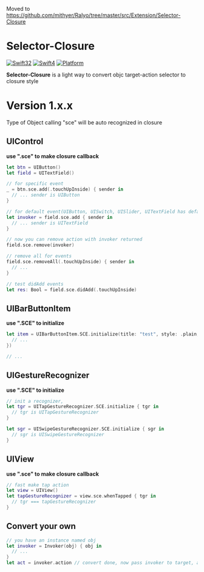 Moved to https://github.com/mithyer/Ralyo/tree/master/src/Extension/Selector-Closure

# Selector-Closure
[![Swift32][swift32-badge]][swift-url]
[![Swift4][swift4-badge]][swift-url]
[![Platform][platform-badge]][platform-url]

**Selector-Closure** is a light way to convert objc target-action selector to closure style

# Version 1.x.x

Type of Object calling "sce" will be auto recognized in closure

## UIControl

**use ".sce" to make closure callback**

```swift
let btn = UIButton()
let field = UITextField()

// for specific event 
_ = btn.sce.add(.touchUpInside) { sender in
  // ... sender is UIButton
}

// for default event(UIButton, UISwitch, UISlider, UITextField has default events)
let invoker = field.sce.add { sender in
  // ... sender is UITextField
}

// now you can remove action with invoker returned
field.sce.remove(invoker)

// remove all for events
field.sce.removeAll(.touchUpInside) { sender in
  // ...
}

// test didAdd events
let res: Bool = field.sce.didAdd(.touchUpInside)
```


## UIBarButtonItem

**use ".SCE" to initialize**

```swift
let item = UIBarButtonItem.SCE.initialize(title: "test", style: .plain, { item in
  // ...
})

// ...
```

## UIGestureRecognizer

**use ".SCE" to initialize**

```swift
// init a recognizer, 
let tgr = UITapGestureRecognizer.SCE.initialize { tgr in
  // tgr is UITapGestureRecognizer
}

let sgr = UISwipeGestureRecognizer.SCE.initialize { sgr in
  // sgr is UISwipeGestureRecognizer
}
```

## UIView

**use ".sce" to make closure callback**

```swift
// fast make tap action
let view = UIView()
let tapGestureRecognizer = view.sce.whenTapped { tgr in
  // tgr === tapGestureRecognizer
}
```


## Convert your own

```swift
// you have an instance named obj
let invoker = Invoker(obj) { obj in
  // ...
}
let act = invoker.action // convert done, now pass invoker to target, act to action
```
[swift32-badge]: https://img.shields.io/badge/Swift-3.2-orange.svg?style=flat
[swift4-badge]: https://img.shields.io/badge/Swift-4.0-orange.svg?style=flat
[swift-url]: https://swift.org
[platform-badge]: https://img.shields.io/badge/platform-iOS-lightgrey.svg
[platform-url]: https://developer.apple.com/swift/
